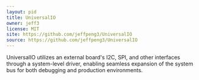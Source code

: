 ```yaml
---
layout: pid
title: UniversalIO
owner: jeff3
license: MIT
site: https://github.com/jeffpeng3/UniversalIO
source: https://github.com/jeffpeng3/UniversalIO
---
```


UniversalIO utilizes an external board's I2C, SPI, and other interfaces through a system-level driver, enabling seamless expansion of the system bus for both debugging and production environments.
